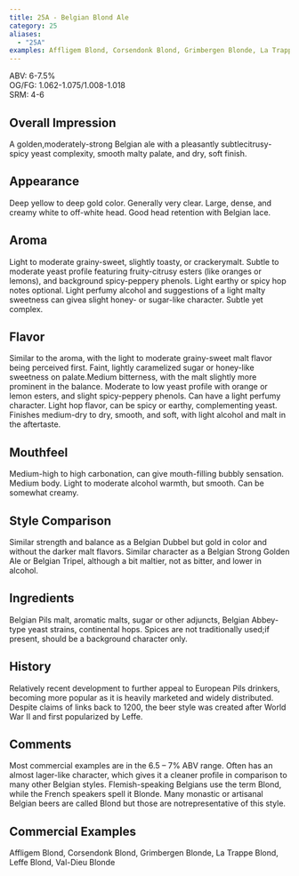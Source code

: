 ```yaml
---
title: 25A - Belgian Blond Ale
category: 25
aliases: 
  - "25A"
examples: Affligem Blond, Corsendonk Blond, Grimbergen Blonde, La Trappe Blond, Leffe Blond, Val-Dieu Blonde
---
```


ABV: 6-7.5%  
OG/FG: 1.062-1.075/1.008-1.018  
SRM: 4-6  

## Overall Impression
A golden,moderately-strong Belgian ale with a pleasantly subtlecitrusy-spicy yeast complexity, smooth malty palate, and dry, soft finish.

## Appearance
Deep yellow to deep gold color. Generally very clear. Large, dense, and creamy white to off-white head. Good head retention with Belgian lace.

## Aroma
Light to moderate grainy-sweet, slightly toasty, or crackerymalt. Subtle to moderate yeast profile featuring fruity-citrusy esters (like oranges or lemons), and background spicy-peppery phenols. Light earthy or spicy hop notes optional. Light perfumy alcohol and suggestions of a light malty sweetness can givea slight honey- or sugar-like character. Subtle yet complex.

## Flavor
Similar to the aroma, with the light to moderate grainy-sweet malt flavor being perceived first. Faint, lightly caramelized sugar or honey-like sweetness on palate.Medium bitterness, with the malt slightly more prominent in the balance. Moderate to low yeast profile with orange or lemon esters, and slight spicy-peppery phenols. Can have a light perfumy character. Light hop flavor, can be spicy or earthy, complementing yeast. Finishes medium-dry to dry, smooth, and soft, with light alcohol and malt in the aftertaste.

## Mouthfeel
Medium-high to high carbonation, can give mouth-filling bubbly sensation. Medium body. Light to moderate alcohol warmth, but smooth. Can be somewhat creamy.

## Style Comparison
Similar strength and balance as a Belgian Dubbel but gold in color and without the darker malt flavors. Similar character as a Belgian Strong Golden Ale or Belgian Tripel, although a bit maltier, not as bitter, and lower in alcohol.

## Ingredients
Belgian Pils malt, aromatic malts, sugar or other adjuncts, Belgian Abbey-type yeast strains, continental hops. Spices are not traditionally used;if present, should be a background character only.

## History
Relatively recent development to further appeal to European Pils drinkers, becoming more popular as it is heavily marketed and widely distributed. Despite claims of links back to 1200, the beer style was created after World War II and first popularized by Leffe.

## Comments
Most commercial examples are in the 6.5 – 7% ABV range. Often has an almost lager-like character, which gives it a cleaner profile in comparison to many other Belgian styles. Flemish-speaking Belgians use the term Blond, while the French speakers spell it Blonde. Many monastic or artisanal Belgian beers are called Blond but those are notrepresentative of this style.

## Commercial Examples
Affligem Blond, Corsendonk Blond, Grimbergen Blonde, La Trappe Blond, Leffe Blond, Val-Dieu Blonde